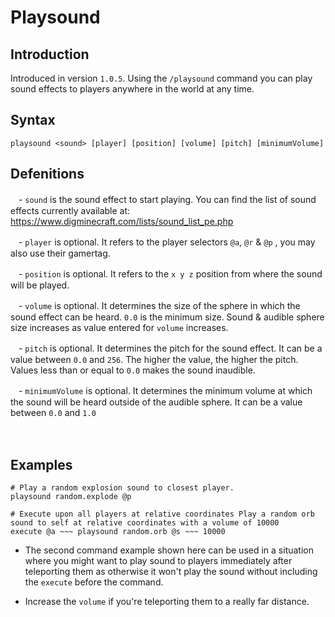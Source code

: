# Playsound

## Introduction

Introduced in version `1.0.5`. Using the `/playsound` command you can play sound effects to players anywhere in the world at any time.

## Syntax
```mcfunction
playsound <sound> [player] [position] [volume] [pitch] [minimumVolume]
```

## Defenitions

ㅤ- `sound`  is the sound effect to start playing. You can find the list of sound effects currently available at:
https://www.digminecraft.com/lists/sound_list_pe.php

ㅤ- `player` is optional. It refers to the player selectors `@a`, `@r` & `@p` , you may also use their gamertag.

ㅤ- `position` is optional. It refers to the `x y z` position from where the sound will be played.

ㅤ- `volume` is optional. It determines the size of the sphere in which the sound effect can be heard. `0.0` is the minimum size.  Sound & audible sphere size increases as value entered for `volume`  increases.

ㅤ- `pitch` is optional. It determines the pitch for the sound effect. It can be a value between `0.0` and `256`. The higher the value, the higher the pitch. Values less than or equal to `0.0` makes the sound inaudible.

ㅤ- `minimumVolume` is optional. It determines the minimum volume at which the sound will be heard outside of the audible sphere. It can be a value between `0.0` and `1.0` 

ㅤ
## Examples

```mcfunction
# Play a random explosion sound to closest player.
playsound random.explode @p
```
```mcfunction
# Execute upon all players at relative coordinates Play a random orb sound to self at relative coordinates with a volume of 10000
execute @a ~~~ playsound random.orb @s ~~~ 10000
```

- The second command example shown here can be used in a situation where you might want to play sound to players immediately after teleporting them as otherwise it won't play the sound without including the `execute` before the command.

- Increase the `volume` if you're teleporting them to a really far distance.
